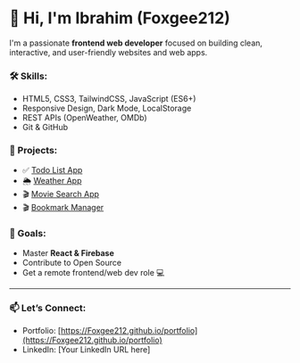 # 👋 Hi, I'm Ibrahim (Foxgee212)

I'm a passionate **frontend web developer** focused on building clean, interactive, and user-friendly websites and web apps.

### 🛠️ Skills:
- HTML5, CSS3, TailwindCSS, JavaScript (ES6+)
- Responsive Design, Dark Mode, LocalStorage
- REST APIs (OpenWeather, OMDb)
- Git & GitHub

### 📂 Projects:
- ✅ [Todo List App](https://github.com/Foxgee212/Foxgee212/tree/main/Foxgee212/projects/todo-app)
- 🌦 [Weather App](https://github.com/Foxgee212/Foxgee212/tree/main/Foxgee212/projects/weather-app)
- 🎬 [Movie Search App](https://github.com/Foxgee212/Foxgee212/tree/main/Foxgee212/projects/movie-search-app)
- 🎬 [Bookmark Manager](https://github.com/Foxgee212/Foxgee212/tree/main/Foxgee212/projects/bookmark-manager)

### 🚀 Goals:
- Master **React & Firebase**
- Contribute to Open Source
- Get a remote frontend/web dev role 💻

---

### 📫 Let’s Connect:
- Portfolio: [https://Foxgee212.github.io/portfolio](https://Foxgee212.github.io/portfolio)
- LinkedIn: [Your LinkedIn URL here]


<!--
**Foxgee212/Foxgee212** is a ✨ _special_ ✨ repository because its `README.md` (this file) appears on your GitHub profile.

Here are some ideas to get you started:

- 🔭 I’m currently working on ...
- 🌱 I’m currently learning ...
- 👯 I’m looking to collaborate on ...
- 🤔 I’m looking for help with ...
- 💬 Ask me about ...
- 📫 How to reach me: ...
- 😄 Pronouns: ...
- ⚡ Fun fact: ...
-->
